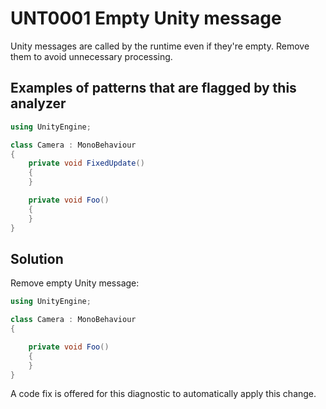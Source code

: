 # UNT0001 Empty Unity message

Unity messages are called by the runtime even if they're empty. Remove them to avoid unnecessary processing.

## Examples of patterns that are flagged by this analyzer

```csharp
using UnityEngine;

class Camera : MonoBehaviour
{
    private void FixedUpdate()
    {
    }

    private void Foo()
    {
    }
}
```

## Solution

Remove empty Unity message:

```csharp
using UnityEngine;

class Camera : MonoBehaviour
{

    private void Foo()
    {
    }
}
```

A code fix is offered for this diagnostic to automatically apply this change.
